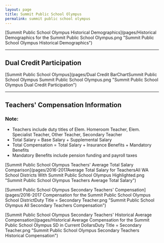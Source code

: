 ```yaml
---
layout: page
title: Summit Public School Olympus
permalink: summit public school olympus
---
```



[Summit Public School Olympus Historical Demographics](pages/Historical Demographics for the Summit Public School Olympus.png "Summit Public School Olympus Historical Demographics")

___

## Dual Credit Participation

[Summit Public School Olympus](pages/Dual Credit BarChartSummit Public School Olympus Summit Public School Olympus.png "Summit Public School Olympus Dual Credit Participation")


___

## Teachers' Compensation Information
### Note:
- Teachers include duty titles of Elem. Homeroom Teacher, Elem. Specialist Teacher, Other Teacher, Secondary Teacher
- Total Salary = Base Salary + Supplemental Salary
- Total Compensation = Total Salary + Insurance Benefits + Mandatory Benefits
- Mandatory Benefits include pension funding and payroll taxes

[Summit Public School Olympus Teachers' Average Total Salary Comparison](pages/2016-2017Average Total Salary for TeachersAll WA School Districts With Summit Public School Olympus Highlighted.png "Summit Public School Olympus Teachers Average Total Salary")

[Summit Public School Olympus Secondary Teachers' Compensation](pages/2016-2017 Compensation for the Summit Public School Olympus School DistrictDuty Title = Secondary Teacher.png "Summit Public School Olympus All Secondary Teachers Compensation")

[Summit Public School Olympus Secondary Teachers' Historical Average Compensation](pages/Historical Average Compensation for the Summit Public School Olympus SD in Current DollarsDuty Title = Secondary Teacher.png "Summit Public School Olympus Secondary Teachers Historical Compensation")

